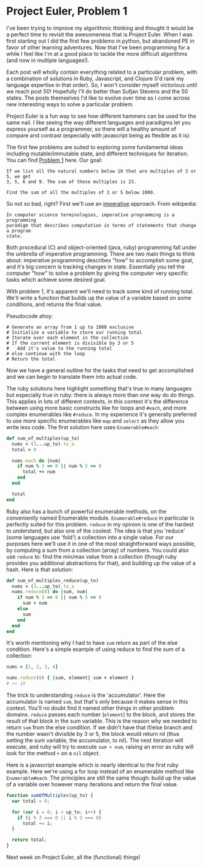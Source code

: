# Project Euler, Problem 1

I've been trying to improve my algorithmic thinking and thought it would be a perfect time to revisit the awesomeness that is Project Euler.  When I was first starting out I did the first few problems in python, but abandoned PE in favor of other learning adventures.  Now that I've been programming for a while I feel like I'm at a good place to tackle the more difficult algorithms (and now in multiple languages!).

Each post will wholly contain everything related to a particular problem, with a combination of solutions in Ruby, Javascript, and Clojure (I'd rank my language expertise in that order).  So, I won't consider myself victorious until we reach post 50!  Hopefully I'll do better than Sufjan Stevens and the 50 states.  The posts themselves I'd like to evolve over time as I come across new interesting ways to solve a particular problem.

Project Euler is a fun way to see how different hammers can be used for the same nail.  I like seeing the way different languages and paradigms let you express yourself as a programmer, so there will a healthy amount of compare and contrast (especially with javascript being as flexible as it is).

The first few problems are suited to exploring some fundamental ideas including mutable/immutable state, and different techniques for iteration.  You can find [Problem 1](https://projecteuler.net/problem=1) here.  Our goal:

```
If we list all the natural numbers below 10 that are multiples of 3 or 5, we get 
3, 5, 6 and 9. The sum of these multiples is 23.

Find the sum of all the multiples of 3 or 5 below 1000.
```

So not so bad, right?  First we'll use an [imperative](en.wikipedia.org/wiki/Imperative_programming) approach.  From wikipedia:

```
In computer science terminologies, imperative programming is a programming 
paradigm that describes computation in terms of statements that change a program 
state.
```

Both procedural (C) and object-oriented (java, ruby) programming fall under the umbrella of imperative programming.  There are two main things to think about: imperative programming describes "how" to accomplish some goal, and it's big concern is tracking changes in state.  Essentially you tell the computer "how" to solve a problem by giving the computer very specific tasks which achieve some desired goal.

With problem 1, it's apparent we'll need to track some kind of running total.  We'll write a function that builds up the value of a variable based on some conditions, and returns the final value.

Pseudocode ahoy:

```
# Generate an array from 1 up to 1000 exclusive
# Initialize a variable to store our running total
# Iterate over each element in the collection
# If the current element is divisible by 3 or 5
#   Add it's value to the running total
# else continue with the loop
# Return the total
```

Now we have a general outline for the tasks that need to get accomplished and we can begin to translate them into actual code.

The ruby solutions here highlight something that's true in many languages but especially true in ruby: there is always more than one way do do things.  This applies in lots of different contexts, in this context it's the difference between using more basic constructs like for loops and `#each`, and more complex enumerables like `#reduce`.  In my experience it's generally preferred to use more specific enumerables like `map` and `select` as they allow you write less code.  The first solution here uses `Enumerable#each`:

```ruby
def sum_of_multiples(up_to)
  nums = (3...up_to).to_a
  total = 0

  nums.each do |num|
    if num % 3 == 0 || num % 5 == 0
      total += num
    end
  end

  total
end
```

Ruby also has a bunch of powerful enumerable methods, on the conveniently named Enumerable module.  `Enumerable#reduce` in particular is perfectly suited for this problem.  `reduce` in my opinion is one of the hardest to understand, but also one of the coolest.  The idea is that you 'reduce' (some languages use 'fold') a collection into a single value.  For our purposes here we'll use it in one of the most straightforward ways possible, by computing a sum from a collection (array) of numbers.  You could also use `reduce` to: find the min/max value from a collection (though ruby provides you additional abstractions for that), and building up the value of a hash.  Here is that solution:

```ruby
def sum_of_multiples_reduce(up_to)
  nums = (3...up_to).to_a
  nums.reduce(0) do |sum, num|
    if num % 3 == 0 || num % 5 == 0
      sum + num
    else
      sum
    end
  end
end
```

It's worth mentioning why I had to have `sum` return as part of the else condition.  Here's a simple example of using reduce to find the sum of a collection:

```ruby
nums = [1, 2, 3, 4]

nums.reduce(0) { |sum, element| sum + element }
# => 10
```

The trick to understanding `reduce` is the 'accumulator'.  Here the accumulator is named `sum`, but that's only because it makes sense in this context.  You'll no doubt find it named other things in other problem domains. `reduce` passes each number (`element`) to the block, and stores the result of that block in the sum variable.  This is the reason why we needed to return `sum` from the else condition.  If we didn't have that if/else branch and the number wasn't divisible by 3 or 5, the block would return nil (thus setting the sum variable, the accumulator, to nil).  The next iteration will execute, and ruby will try to execute `sum + num`, raising an error as ruby will look for the method `+` on a `nil` object.

Here is a javascript example which is nearly identical to the first ruby example.  Here we're using a for loop instead of an enumerable method like `Enumerable#each`.  The principles are still the same though: build up the value of a variable over however many iterations and return the final value.

```javascript
function sumOfMultiples(up_to) {
  var total = 0;

  for (var i = 0; i < up_to; i++) {
    if (i % 3 === 0 || i % 5 === 0)
      total += i;
  }

  return total;
}
```

Next week on Project Euler, all the (functional) things!
